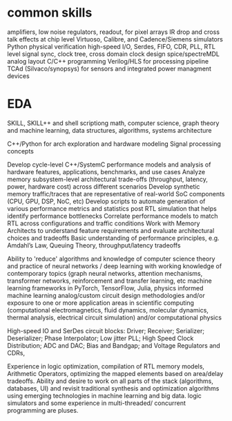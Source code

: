 # common skills

amplifiers, low noise regulators, readout, for pixel arrays
IR drop and cross talk effects at chip level
Virtuoso, Calibre, and Cadence/Siemens simulators
Python
physical verification
high-speed I/O, Serdes, FIFO, CDR, PLL,
RTL level signal sync, clock tree, cross domain clock design
spice/spectreMDL
analog layout
C/C++ programming
Verilog/HLS for processing pipeline
TCAd (Silvaco/synopsys) for sensors and integrated power managment devices


# EDA
SKILL, SKILL++ and shell scriptiong
math, computer science, graph theory and machine learning, data structures, algorithms, systems architecture

C++/Python for arch exploration and hardware modeling
Signal processing concepts

Develop cycle-level C++/SystemC performance models and analysis of hardware features, applications, benchmarks, and use cases
Analyze memory subsystem-level architectural trade-offs (throughput, latency, power, hardware cost) across different scenarios
Develop synthetic memory traffic/traces that are representative of real-world SoC components (CPU, GPU, DSP, NoC, etc)
Develop scripts to automate generation of various performance metrics and statistics post RTL simulation that helps identify performance bottlenecks
Correlate performance models to match RTL across configurations and traffic conditions
Work with Memory Architects to understand feature requirements and evaluate architectural choices and tradeoffs
Basic understanding of performance principles, e.g. Amdahl’s Law, Queuing Theory, throughput/latency tradeoffs

Ability to 'reduce' algorithms and knowledge of computer science
theory and practice of neural networks / deep learning with working knowledge of contemporary topics (graph neural networks, attention mechanisms, transformer networks, reinforcement and transfer learning, etc
machine learning frameworks in PyTorch, TensorFlow, Julia,
physics informed machine learning
analog/custom circuit design methodologies and/or exposure to one or more application areas in scientific computing (computational electromagnetics, fluid dynamics, molecular dynamics, thermal analysis, electrical circuit simulation) and/or computational physics

High-speed IO and SerDes circuit blocks:  Driver; Receiver; Serializer; Deserializer; Phase Interpolator; Low jitter PLL; High Speed Clock Distribution; ADC and DAC; Bias and Bandgap; and Voltage Regulators and CDRs,

Experience in logic optimization, compilation of RTL memory models, Arithmetic Operators, optimizing the mapped elements based on area/delay tradeoffs.
Ability and desire to work on all parts of the stack (algorithms, databases, UI) and revisit traditional synthesis and optimization algorithms using emerging technologies in machine learning and big data. 
logic  simulators and some experience in multi-threaded/ concurrent programming are pluses.

